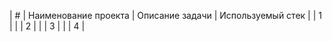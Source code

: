 | # | Наименование проекта | Описание задачи | Используемый стек |
| 1 |                      |
| 2 |                      |
| 3 |                      |
| 4 |  
